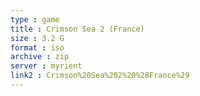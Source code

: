 ```yaml
---
type : game
title : Crimson Sea 2 (France)
size : 3.2 G
format : iso
archive : zip
server : myrient
link2 : Crimson%20Sea%202%20%28France%29
---
```

